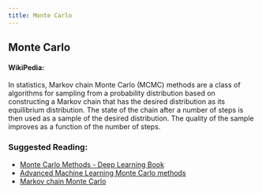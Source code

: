 ```yaml
---
title: Monte Carlo
---
```

## Monte Carlo
#### WikiPedia:
  In statistics, Markov chain Monte Carlo (MCMC) methods are a class of algorithms for sampling from a probability distribution based on constructing a Markov chain that has the desired distribution as its equilibrium distribution. The state of the chain after a number of steps is then used as a sample of the desired distribution. The quality of the sample improves as a function of the number of steps.
### Suggested Reading:

* [Monte Carlo Methods - Deep Learning Book](http://www.deeplearningbook.org/contents/monte_carlo.html)
* [Advanced Machine Learning Monte Carlo methods](http://www.cs.cmu.edu/~epxing/Class/DS/lectures/lecture13.pdf)
* [Markov chain Monte Carlo](https://en.wikipedia.org/index.php?q=aHR0cHM6Ly9lbi53aWtpcGVkaWEub3JnL3dpa2kvTWFya292X2NoYWluX01vbnRlX0Nhcmxv)

